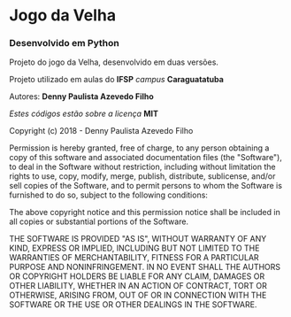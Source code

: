 # Jogo da Velha

### Desenvolvido em Python

Projeto do jogo da Velha, desenvolvido em duas versões.

Projeto utilizado em aulas do **IFSP** _campus_ **Caraguatatuba**

Autores: **Denny Paulista Azevedo Filho**

_Estes códigos estão sobre a licença_ **MIT**

Copyright (c) 2018 - Denny Paulista Azevedo Filho

Permission is hereby granted, free of charge, to any person obtaining a copy
of this software and associated documentation files (the "Software"), to deal
in the Software without restriction, including without limitation the rights
to use, copy, modify, merge, publish, distribute, sublicense, and/or sell
copies of the Software, and to permit persons to whom the Software is
furnished to do so, subject to the following conditions:

The above copyright notice and this permission notice shall be included in all
copies or substantial portions of the Software.

THE SOFTWARE IS PROVIDED "AS IS", WITHOUT WARRANTY OF ANY KIND, EXPRESS OR
IMPLIED, INCLUDING BUT NOT LIMITED TO THE WARRANTIES OF MERCHANTABILITY,
FITNESS FOR A PARTICULAR PURPOSE AND NONINFRINGEMENT. IN NO EVENT SHALL THE
AUTHORS OR COPYRIGHT HOLDERS BE LIABLE FOR ANY CLAIM, DAMAGES OR OTHER
LIABILITY, WHETHER IN AN ACTION OF CONTRACT, TORT OR OTHERWISE, ARISING FROM,
OUT OF OR IN CONNECTION WITH THE SOFTWARE OR THE USE OR OTHER DEALINGS IN THE
SOFTWARE.
